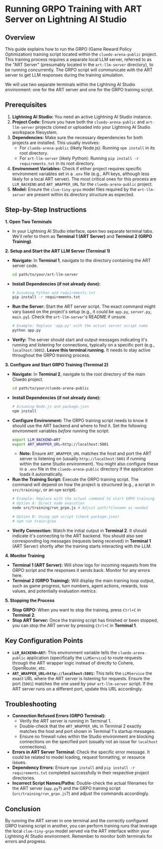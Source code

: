 # Running GRPO Training with ART Server on Lightning AI Studio

## Overview

This guide explains how to run the GRPO (Game Reward Policy Optimization) training script located within the `cluedo-arena-public` project. This training process requires a separate local LLM server, referred to as the "ART Server" (presumably located in the `art-llm-server` directory), to be running concurrently. The GRPO script will communicate with the ART server to get LLM responses during the training simulation.

We will use two separate terminals within the Lightning AI Studio environment: one for the ART server and one for the GRPO training script.

## Prerequisites

1.  **Lightning AI Studio:** You need an active Lightning AI Studio instance.
2.  **Project Code:** Ensure you have both the `cluedo-arena-public` and `art-llm-server` projects cloned or uploaded into your Lightning AI Studio workspace filesystem.
3.  **Dependencies:** Make sure the necessary dependencies for both projects are installed. This usually involves:
    *   For `cluedo-arena-public` (likely Node.js): Running `npm install` in its root directory.
    *   For `art-llm-server` (likely Python): Running `pip install -r requirements.txt` in its root directory.
4.  **Environment Variables:** Check if either project requires specific environment variables set in a `.env` file (e.g., API keys, although less likely for a local ART server). The most critical ones for this process are `LLM_BACKEND` and `ART_WRAPPER_URL` for the `cluedo-arena-public` project.
5.  **Model:** Ensure the `clue-tiny-grpo` model files required by the `art-llm-server` are present within its directory structure as expected.

## Step-by-Step Instructions

**1. Open Two Terminals**

*   In your Lightning AI Studio interface, open two separate terminal tabs. We'll refer to them as **Terminal 1 (ART Server)** and **Terminal 2 (GRPO Training)**.

**2. Setup and Start the ART LLM Server (Terminal 1)**

*   **Navigate:** In **Terminal 1**, navigate to the directory containing the ART server code.
    ```bash
    cd path/to/your/art-llm-server
    ```
*   **Install Dependencies (if not already done):**
    ```bash
    # Assuming Python and requirements.txt
    pip install -r requirements.txt
    ```
*   **Run the Server:** Start the ART server script. The exact command might vary based on the project's setup (e.g., it could be `app.py`, `server.py`, `main.py`). Check the `art-llm-server`'s README if unsure.
    ```bash
    # Example: Replace 'app.py' with the actual server script name
    python app.py
    ```
*   **Verify:** The server should start and output messages indicating it's running and listening for connections, typically on a specific port (e.g., `localhost:5001`). **Leave this terminal running.** It needs to stay active throughout the GRPO training process.

**3. Configure and Start GRPO Training (Terminal 2)**

*   **Navigate:** In **Terminal 2**, navigate to the root directory of the main Cluedo project.
    ```bash
    cd path/to/your/cluedo-arena-public
    ```
*   **Install Dependencies (if not already done):**
    ```bash
    # Assuming Node.js and package.json
    npm install
    ```
*   **Configure Environment:** The GRPO training script needs to know it should use the ART backend and where to find it. Set the following environment variables *before* running the script:
    ```bash
    export LLM_BACKEND=ART
    export ART_WRAPPER_URL=http://localhost:5001
    ```
    *   **Note:** Ensure `ART_WRAPPER_URL` matches the host and port the ART server is listening on (usually `http://localhost:5001` if running within the same Studio environment). You might also configure these in a `.env` file in the `cluedo-arena-public` directory if the application loads it automatically.
*   **Run the Training Script:** Execute the GRPO training script. The command will depend on how the project is structured (e.g., a script in `src/training/`, or an `npm` script).
    ```bash
    # Example: Replace with the actual command to start GRPO training
    # Option A: Direct node execution
    node src/training/run_grpo.js # Adjust path/filename as needed

    # Option B: Using npm script (check package.json)
    # npm run train:grpo
    ```
*   **Verify Connection:** Watch the initial output in **Terminal 2**. It should indicate it's connecting to the ART backend. You should also see corresponding log messages (requests being received) in **Terminal 1** (ART Server) shortly after the training starts interacting with the LLM.

**4. Monitor Training**

*   **Terminal 1 (ART Server):** Will show logs for incoming requests from the GRPO script and the responses it sends back. Monitor for any errors here.
*   **Terminal 2 (GRPO Training):** Will display the main training loop output, such as game progress, turn numbers, agent actions, rewards, loss values, and potentially evaluation metrics.

**5. Stopping the Process**

*   **Stop GRPO:** When you want to stop the training, press `Ctrl+C` in **Terminal 2**.
*   **Stop ART Server:** Once the training script has finished or been stopped, you can stop the ART server by pressing `Ctrl+C` in **Terminal 1**.

## Key Configuration Points

*   **`LLM_BACKEND=ART`:** This environment variable tells the `cluedo-arena-public` application (specifically the `LLMService`) to route requests through the ART wrapper logic instead of directly to Cohere, OpenRouter, etc.
*   **`ART_WRAPPER_URL=http://localhost:5001`:** This tells the `LLMService` the exact URL where the ART server is listening for requests. Ensure the port (`5001`) matches the one used by your `art-llm-server` script. If the ART server runs on a different port, update this URL accordingly.

## Troubleshooting

*   **Connection Refused Errors (GRPO Terminal):**
    *   Verify the ART server is running in Terminal 1.
    *   Double-check that the `ART_WRAPPER_URL` in Terminal 2 exactly matches the host and port shown in Terminal 1's startup messages.
    *   Ensure no firewall rules within the Studio environment are blocking connections on the specified port (usually not an issue for `localhost` connections).
*   **Errors in ART Server Terminal:** Check the specific error message. It could be related to model loading, request formatting, or resource issues.
*   **Dependency Errors:** Ensure `npm install` and `pip install -r requirements.txt` completed successfully in their respective project directories.
*   **Incorrect Script Names/Paths:** Double-check the actual filenames for the ART server (`app.py`?) and the GRPO training script (`src/training/run_grpo.js`?) and adjust the commands accordingly.

## Conclusion

By running the ART server in one terminal and the correctly configured GRPO training script in another, you can perform training runs that leverage the local `clue-tiny-grpo` model served via the ART interface within your Lightning AI Studio environment. Remember to monitor both terminals for errors and progress.